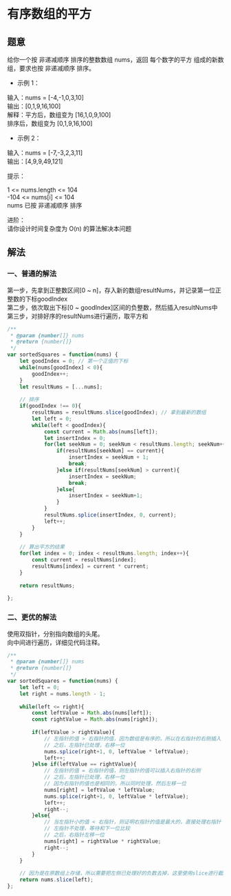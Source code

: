 # 有序数组的平方

## 题意

给你一个按 非递减顺序 排序的整数数组 nums，返回 每个数字的平方 组成的新数组，要求也按 非递减顺序 排序。


- 示例 1：  

输入：nums = [-4,-1,0,3,10]  
输出：[0,1,9,16,100]  
解释：平方后，数组变为 [16,1,0,9,100]  
排序后，数组变为 [0,1,9,16,100]  

- 示例 2：  

输入：nums = [-7,-3,2,3,11]  
输出：[4,9,9,49,121]  
 
提示：  

1 <= nums.length <= 104  
-104 <= nums[i] <= 104  
nums 已按 非递减顺序 排序  
  
进阶：  
请你设计时间复杂度为 O(n) 的算法解决本问题  


## 解法

### 一、普通的解法

第一步，先拿到正整数区间[0 ~ n]，存入新的数组resultNums，并记录第一位正整数的下标goodIndex  
第二步，依次取出下标[0 ~ goodIndex]区间的负整数，然后插入resultNums中  
第三步，对排好序的resultNums进行遍历，取平方和  

```js
/**
 * @param {number[]} nums
 * @return {number[]}
 */
var sortedSquares = function(nums) {
    let goodIndex = 0; // 第一个正值的下标
    while(nums[goodIndex] < 0){
        goodIndex++;
    }
    let resultNums = [...nums];
 
    // 排序
    if(goodIndex !== 0){
        resultNums = resultNums.slice(goodIndex); // 拿到最新的数组
        let left = 0;
        while(left < goodIndex){
            const current = Math.abs(nums[left]);
            let insertIndex = 0;
            for(let seekNum = 0; seekNum < resultNums.length; seekNum++){
                if(resultNums[seekNum] == current){
                    insertIndex = seekNum + 1;
                    break;
                }else if(resultNums[seekNum] > current){
                    insertIndex = seekNum;
                    break;
                }else{
                    insertIndex = seekNum+1;
                }
            }
            resultNums.splice(insertIndex, 0, current);
            left++;
        }
    }
 
    // 算出平方的结果
    for(let index = 0; index < resultNums.length; index++){
        const current = resultNums[index];
        resultNums[index] = current * current;
    }
 
    return resultNums;
 
};
```


### 二、更优的解法

使用双指针，分别指向数组的头尾。   
向中间进行遍历，详细见代码注释。  

```js
/**
 * @param {number[]} nums
 * @return {number[]}
 */
var sortedSquares = function(nums) {
    let left = 0;
    let right = nums.length - 1;
 
    while(left <= right){
        const leftValue = Math.abs(nums[left]);
        const rightValue = Math.abs(nums[right]);
 
        if(leftValue > rightValue){
            // 左指针的值 > 右指针的值，因为数组是有序的，所以在右指针的右侧插入
            // 之后，左指针已处理，右移一位
            nums.splice(right+1, 0, leftValue * leftValue);
            left++;
        }else if(leftValue == rightValue){
            // 左指针的值 = 右指针的值，则左指针的值可以插入右指针的右侧
            // 之后，左指针已处理，右移一位
            // 因为右指针的值也是相同的，所以同时处理，然后左移一位
            nums[right] = leftValue * leftValue;
            nums.splice(right+1, 0, leftValue * leftValue);
            left++;
            right--;
        }else{
            // 当左指针小的值 < 右指针，则证明右指针的值是最大的，直接处理右指针
            // 左指针不处理，等待和下一位比较
            // 之后，右指针左移一位
            nums[right] = rightValue * rightValue;
            right--;
        }
    }
    
    // 因为是在原数组上存储，所以需要把左侧已处理好的负数去掉，这里使用slice进行截取最终结果
    return nums.slice(left);
};
```
